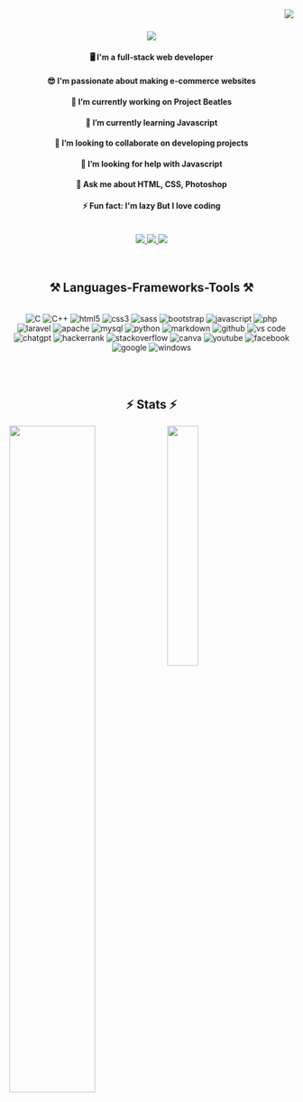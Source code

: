 <img align="right" src="https://visitor-badge.laobi.icu/badge?page_id=sumayaakter320.sumayaakter320"/>

<h1 align="center">
    <img src="https://readme-typing-svg.herokuapp.com/?font=Righteous&size=35&center=true&vCenter=true&width=500&height=70&duration=4000&lines=Hi+There!+👋;+I'm+Sumaya!;"/>
</h1>

<div align="center">
    <h4>🖥️ I'm a full-stack web developer</h4>
    <h4>😎 I'm passionate about making e-commerce websites</h4>
    <h4>🔭 I’m currently working on Project Beatles</h4>
    <h4>🌱 I’m currently learning Javascript</h4>
    <h4>👯 I’m looking to collaborate on  developing projects</h4>
    <h4>🤔 I’m looking for help with Javascript</h4>
    <h4>💬 Ask me about HTML, CSS, Photoshop</h4>
    <h4>⚡ Fun fact: I'm lazy But I love coding</h4>
</div>

<br>

<div align="center"> 
  <a href="mailto:sumaya55230@gmail.com">
    <img src="https://img.shields.io/badge/Gmail-333333?style=for-the-badge&logo=gmail&logoColor=red" />
  </a>
  <a href="https://www.linkedin.com/in/rayhana-sumaya-0a37571b7/" target="_blank">
    <img src="https://img.shields.io/badge/LinkedIn-0077B5?style=for-the-badge&logo=linkedin&logoColor=white" target="_blank" />
  </a>
  <a href="https://sumaya320.github.io" target="_blank">
     <img src="https://img.shields.io/badge/Portfolio-FF5722?style=for-the-badge&logo=todoist&logoColor=white" target="_blank" /> 
  </a>
</div>

<br>
<br>

<h2 align="center">⚒️ Languages-Frameworks-Tools ⚒️</h2>
<br/>

<div align="center">    
    <img alt="C" src="https://img.shields.io/badge/c-%2300599C.svg?style=for-the-badge&logo=c&logoColor=white" />
    <img alt="C++" src="https://img.shields.io/badge/c++-%2300599C.svg?style=for-the-badge&logo=c%2B%2B&logoColor=white" />
    <img alt="html5" src="https://img.shields.io/badge/html5-%23E34F26.svg?style=for-the-badge&logo=html5&logoColor=white" />
    <img alt="css3" src="https://img.shields.io/badge/css3-%231572B6.svg?style=for-the-badge&logo=css3&logoColor=white" />
    <img alt="sass" src="https://img.shields.io/badge/SASS-hotpink.svg?style=for-the-badge&logo=SASS&logoColor=white" />
    <img alt="bootstrap" src="https://img.shields.io/badge/bootstrap-%238511FA.svg?style=for-the-badge&logo=bootstrap&logoColor=white" />
    <img alt="javascript" src="https://img.shields.io/badge/javascript-%23323330.svg?style=for-the-badge&logo=javascript&logoColor=%23F7DF1E" />
    <img alt="php" src="https://img.shields.io/badge/php-%23777BB4.svg?style=for-the-badge&logo=php&logoColor=white" />
    <img alt="laravel" src="https://img.shields.io/badge/laravel-%23FF2D20.svg?style=for-the-badge&logo=laravel&logoColor=white" />
    <img alt="apache" src="https://img.shields.io/badge/apache-%23D42029.svg?style=for-the-badge&logo=apache&logoColor=white" />
    <img alt="mysql" src="https://img.shields.io/badge/mysql-%2300f.svg?style=for-the-badge&logo=mysql&logoColor=white" />
    <img alt="python" src="https://img.shields.io/badge/python-3670A0?style=for-the-badge&logo=python&logoColor=ffdd54" />
    <img alt="markdown" src="https://img.shields.io/badge/markdown-%23000000.svg?style=for-the-badge&logo=markdown&logoColor=white" />
    <img alt="github" src="https://img.shields.io/badge/github%20actions-%232671E5.svg?style=for-the-badge&logo=githubactions&logoColor=white" />
    <img alt="vs code" src="https://img.shields.io/badge/Visual%20Studio%20Code-0078d7.svg?style=for-the-badge&logo=visual-studio-code&logoColor=white" />
    <img alt="chatgpt" src="https://img.shields.io/badge/chatGPT-74aa9c?style=for-the-badge&logo=openai&logoColor=white" />
    <img alt="hackerrank" src="https://img.shields.io/badge/-Hackerrank-2EC866?style=for-the-badge&logo=HackerRank&logoColor=white" />
    <img alt="stackoverflow" src="https://img.shields.io/badge/-Stackoverflow-FE7A16?style=for-the-badge&logo=stack-overflow&logoColor=white" />
    <img alt="canva" src="https://img.shields.io/badge/Canva-%2300C4CC.svg?style=for-the-badge&logo=Canva&logoColor=white" />
    <img alt="youtube" src="https://img.shields.io/badge/YouTube_Music-FF0000?style=for-the-badge&logo=youtube-music&logoColor=white" />
    <img alt="facebook" src="https://img.shields.io/badge/Facebook-%231877F2.svg?style=for-the-badge&logo=Facebook&logoColor=white" />
    <img alt="google" src="https://img.shields.io/badge/google-4285F4?style=for-the-badge&logo=google&logoColor=white" />
    <img alt="windows" src="https://img.shields.io/badge/Windows%2011-%230079d5.svg?style=for-the-badge&logo=Windows%2011&logoColor=white" />


</div>



<br><br>

<h2 align="center">⚡ Stats ⚡</h2>

<div>
    <img align="left" width="55%" src="https://github-readme-stats.vercel.app/api?username=sumayaakter320&show_icons=true&theme=radical"/>
    <img align="left" width="33%" src="https://github-readme-stats.vercel.app/api/top-langs/?username=sumayaakter320&langs_count=8"/>
</div>


